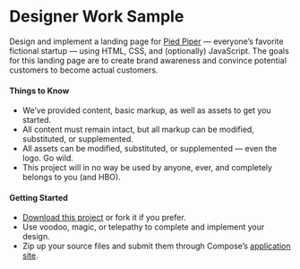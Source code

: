 Designer Work Sample
====================

Design and implement a landing page for [Pied Piper](http://www.hbo.com/silicon-valley) — everyone’s favorite fictional startup — using HTML, CSS, and (optionally) JavaScript. The goals for this landing page are to create brand awareness and convince potential customers to become actual customers.

#### Things to Know

* We’ve provided content, basic markup, as well as assets to get you started.
* All content must remain intact, but all markup can be modified, substituted, or supplemented.
* All assets can be modified, substituted, or supplemented — even the logo. Go wild.
* This project will in no way be used by anyone, ever, and completely belongs to you (and HBO).

#### Getting Started

* [Download this project](https://github.com/compose/designer-ws/archive/master.zip) or fork it if you prefer.
* Use voodoo, magic, or telepathy to complete and implement your design.
* Zip up your source files and submit them through Compose’s [application site](https://jobs.compose.io/jobs/openings/designer).